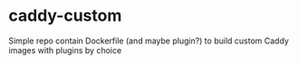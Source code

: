 # caddy-custom
Simple repo contain Dockerfile (and maybe plugin?) to build custom Caddy images with plugins by choice 
